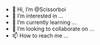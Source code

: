 - 👋 Hi, I’m @Scissorboi
- 👀 I’m interested in ...
- 🌱 I’m currently learning ...
- 💞️ I’m looking to collaborate on ...
- 📫 How to reach me ...

<!---
Scissorboi/Scissorboi is a ✨ special ✨ repository because its `README.md` (this file) appears on your GitHub profile.

# System Tweaks

ro.HOME_APP_ADJ=1

debug.performance.tuning=1

persist.sys.ui.hw=1

persist.sys.purgeable_assets=1

persist.sys.use_dithering=0

ro.mot.eri.losalert.delay=1000

ro.config.hw_fast_dormancy=1

ro.config.hw_quickpoweron=true

# Miscellaneous Tweaks

persist.sys.NV_FPSLIMIT=90

persist.sys.NV_POWERMODE=1

persist.sys.NV_PROFVER=15

persist.sys.NV_STEREOCTRL=0

persist.sys.NV_STEREOSEPCHG=0

persist.sys.NV_STEREOSEP=20

debug.gr.swapinterval=1

debug.egl.swapinterval=-60

debug.gr.numframebuffers=3

debug.qctwa.statusbar=1

debug.qctwa.preservebuf=1

debug.qc.hardware=true

com.qc.hardware=true

ro.telephony.sms_segment_size=160

persist.telephony.support.ipv6=1

persist.telephony.support.ipv4=1

ro.config.hw_fast_dormancy=1

persist.sys.shutdown.mode=hibernate

ro.media.enc.hprof.vid.fps=65

ro.mot.buttonlight.timeout=1

touch.presure.scale=0.001

ro.sf.compbypass.enable=0

# Signal Tweaks

ro.ril.hsxpa=1

ro.ril.gprsclass=10

ro.ril.hep=1

ro.ril.enable.dtm=1

ro.ril.enable.a52=0

ro.ril.enable.a53=1

ro.ril.enable.3g.prefix=1

ro.ril.enable.amr.wideband=1

ro.ril.htcmaskw1.bitmask=4294967295

ro.ril.htcmaskw1=14449

ro.ril.hsdpa.category=8

ro.ril.hsupa.category=6

ro.ril.set.mtu1472=1

ro.ril.def.agps.feature=1

ro.config.combined_signal=true

persist.cust.tel.eons=1

# Wireless Speed Tweaks

net.tcp.buffersize.default=4096,87380,256960,4096,16384,256960

net.tcp.buffersize.wifi=4096,87380,256960,4096,16384,256960

net.tcp.buffersize.umts=4096,87380,256960,4096,16384,256960

net.tcp.buffersize.gprs=4096,87380,256960,4096,16384,256960

net.tcp.buffersize.hsdpa=4096,87380,256960,4096,16384,256960

net.tcp.buffersize.edge=4096,87380,256960,4096,16384,256960

net.ipv4.tcp_ecn=0

net.ipv4.route.flush=1

net.ipv4.tcp_rfc1337=1

net.ipv4.ip_no_pmtu_disc=0

net.ipv4.tcp_sack=1

net.ipv4.tcp_fack=1

net.ipv4.tcp_window_scaling=1

net.ipv4.tcp_timestamps=1

net.ipv4.tcp_rmem=4096 39000 187000

net.ipv4.tcp_wmem=4096 39000 187000

net.ipv4.tcp_mem=187000 187000 187000

net.ipv4.tcp_no_metrics_save=1

net.ipv4.tcp_moderate_rcvbuf=1

# Makes streaming videos stream faster

media.stagefright.enable-player=true

media.stagefright.enable-http=true

media.stagefright.enable-aac=true

media.stagefright.enable-qcp=true

media.stagefright.enable-fma2dp=true

media.stagefright.enable-scan=true

media.stagefright.enable-meta=true

media.stagefright.enable-rtsp=true

media.stagefright.enable-record=true

# Website Bypass

net.rmnet0.dns1=8.8.8.8

net.rmnet0.dns2=8.8.4.4

net.dns1=8.8.8.8

net.dns2=8.8.4.4

# Graphics Enhancement

video.accelerate.hw=1

ro.media.dec.jpeg.memcap=8000000

ro.media.enc.hprof.vid.bps=8000000

ro.media.enc.jpeg.quality=100

ro.media.dec.aud.wma.enabled=1

ro.media.dec.vid.wmv.enabled=1

# Disables data sent and logging

ro.config.nocheckin=1

profiler.force_disable_err_rpt=1

profiler.force_disable_ulog=1

logcat.live=disable

# Scrolling Responsiveness

windowsmgr.max_events_per_sec=90

# Power Saving Tweaks

ro.ril.disable.power.collapse=1

pm.sleep_mode=1

wifi.supplicant_scan_interval=180

# Dialing Tweaks

ro.telephony.call_ring.delay=0

ro.lge.proximity.delay=25

mot.proximity.delay=25

# DalvikVM

dalvik.vm.verify-bytecode=false

dalvik.vm.execution-mode=int:jit

dalvik.vm.checkjni=false

dalvik.vm.dexopt-data-only=1

dalvik.vm.heapstartsize=1m

dalvik.vm.heapgrowthlimit=64m

dalvik.vm.heapsize=128m

dalvik.vm.lockprof.threshold=250

dalvik.vm.dexopt-flags=m=v,o=y

dalvik.vm.jmiopts=forcecopy

# Performance

debug.composition.type=gpu

dev.pm.dyn_samplingrate=1

ro.max.fling_velocity=12000

ro.min.fling_velocity=8000

debug.performance.tuning=1

debug.kill_allocating_task=0

debug.overlayui.enable=1

debug.enabletr=true

debug.egl.profiler=1

debug.egl.hw=1

debug.sf.hw=1

hw3d.force=1

hw2d.force=1

hwui.render_dirty_regions=false

hwui.disable_vsync=true

force_hw_ui=true

debug.kill_allocating_task=0

ro.debuggable=1

ro.config.disable.hw_accel=false

ro.kernel.android.checkjni=0

ro.kernel.checkjni=0

persist.sys.composition.type=c2d

persist.service.lgospd.enable=0

persist.service.pcsync.enable=0

persist.android.strictmode=0

persist.sampling_profiler=0

persist.splitwindow.support_all=true

ro.min_pointer_dur=1

ro.config.low_ram.mod=true

ro.secure=0

ro.config.dha_tunnable=1

ro.wmt.blcr.enable=0

# Sony Bravia Engine

ro.service.swiqi.supported=true

persist.service.swiqi.enable=1

# 16bit Transparency

persist.sys.use_16bpp_alpha=1
